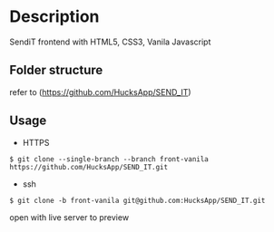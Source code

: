 # Description
SendiT frontend with HTML5, CSS3, Vanila Javascript

## Folder structure
refer to (https://github.com/HucksApp/SEND_IT)

## Usage

* HTTPS
```
$ git clone --single-branch --branch front-vanila https://github.com/HucksApp/SEND_IT.git
```
* ssh
```
$ git clone -b front-vanila git@github.com:HucksApp/SEND_IT.git
```
open with live server to preview
